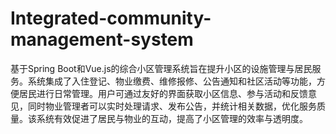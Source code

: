 # Integrated-community-management-system
基于Spring Boot和Vue.js的综合小区管理系统旨在提升小区的设施管理与居民服务。系统集成了入住登记、物业缴费、维修报修、公告通知和社区活动等功能，方便居民进行日常管理。用户可通过友好的界面获取小区信息、参与活动和反馈意见，同时物业管理者可以实时处理请求、发布公告，并统计相关数据，优化服务质量。该系统有效促进了居民与物业的互动，提高了小区管理的效率与透明度。
